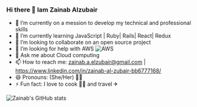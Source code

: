 ### Hi there 👋 Iam Zainab Alzubair


- 🔭 I’m currently on a mession to develop my technical and professional skills
- 🌱 I’m currently learning JavaScript | Ruby| Rails| React| Redux 
- 👯 I’m looking to collaborate on an open source project
- 🤔 I’m looking for help with AWS ![AWS](https://icons8.com/icon/33039/amazon-web-services)
- 💬 Ask me about Cloud computing
- 📫 How to reach me: zainab.a.elzubair@gmail.com | https://www.linkedin.com/in/zainab-al-zubair-bb6777168/
- 😄 Pronouns: (She/Her) 👩‍💻
- ⚡ Fun fact: I love to cook 👩‍🍳 and travel ✈

![Zainab's GitHub stats](https://github-readme-stats.vercel.app/api?username=Zainab-Alzubair&theme=aurak&show_icons=true)
